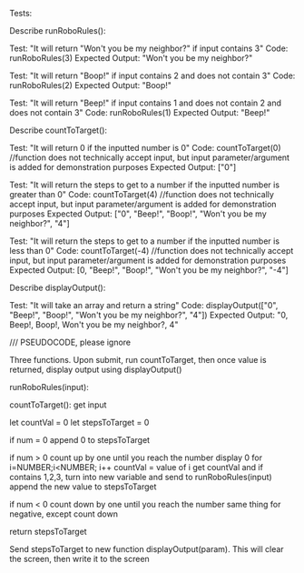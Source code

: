 Tests:

Describe runRoboRules():

Test: "It will return "Won't you be my neighbor?" if input contains 3"
Code: runRoboRules(3)
Expected Output: "Won't you be my neighbor?"

Test: "It will return "Boop!" if input contains 2 and does not contain 3"
Code: runRoboRules(2)
Expected Output: "Boop!"

Test: "It will return "Beep!" if input contains 1 and does not contain 2 and does not contain 3"
Code: runRoboRules(1)
Expected Output: "Beep!"


Describe countToTarget():

Test: "It will return 0 if the inputted number is 0"
Code: countToTarget(0)
//function does not technically accept input, but input parameter/argument is added for demonstration purposes
Expected Output: ["0"]

Test: "It will return the steps to get to a number if the inputted number is greater than 0"
Code: countToTarget(4)
//function does not technically accept input, but input parameter/argument is added for demonstration purposes
Expected Output: ["0", "Beep!", "Boop!", "Won't you be my neighbor?", "4"]

Test: "It will return the steps to get to a number if the inputted number is less than 0"
Code: countToTarget(-4)
//function does not technically accept input, but input parameter/argument is added for demonstration purposes
Expected Output: [0, "Beep!", "Boop!", "Won't you be my neighbor?", "-4"]


Describe displayOutput():

Test: "It will take an array and return a string"
Code: displayOutput(["0", "Beep!", "Boop!", "Won't you be my neighbor?", "4"])
Expected Output: "0, Beep!, Boop!, Won't you be my neighbor?, 4"









/// PSEUDOCODE, please ignore

Three functions. Upon submit, run countToTarget, then once value is returned, display output using displayOutput()

runRoboRules(input):

countToTarget():
  get input

  let countVal = 0
  let stepsToTarget = 0

  if num = 0
    append 0 to stepsToTarget

  if num > 0 count up by one until you reach the number
  display 0
  for 
    i=NUMBER;i<NUMBER; i++
      countVal = value of i
      get countVal and if contains 1,2,3, turn into new variable and send to runRoboRules(input)
      append the new value to stepsToTarget

  if num < 0 count down by one until you reach the number
    same thing for negative, except count down

  return stepsToTarget

Send stepsToTarget to new function displayOutput(param). This will clear the screen, then write it to the screen